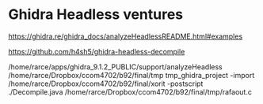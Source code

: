 # Ghidra Headless ventures

https://ghidra.re/ghidra_docs/analyzeHeadlessREADME.html#examples

https://github.com/h4sh5/ghidra-headless-decompile

/home/rarce/apps/ghidra_9.1.2_PUBLIC/support/analyzeHeadless /home/rarce/Dropbox/ccom4702/b92/final/tmp tmp_ghidra_project -import /home/rarce/Dropbox/ccom4702/b92/final/xorit  -postscript ./Decompile.java /home/rarce/Dropbox/ccom4702/b92/final/tmp/rafaout.c
